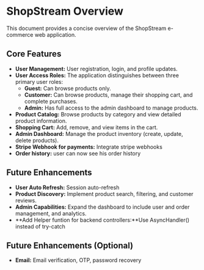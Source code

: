 # ShopStream Overview

This document provides a concise overview of the ShopStream e-commerce web application.

## Core Features

- **User Management:** User registration, login, and profile updates.
- **User Access Roles:** The application distinguishes between three primary user roles:
  - **Guest:** Can browse products only.
  - **Customer:** Can browse products, manage their shopping cart, and complete purchases.
  - **Admin:** Has full access to the admin dashboard to manage products.
- **Product Catalog:** Browse products by category and view detailed product information.
- **Shopping Cart:** Add, remove, and view items in the cart.
- **Admin Dashboard:** Manage the product inventory (create, update, delete products).
- **Stripe Webhook for payments:** Integrate stripe webhooks
- **Order history:** user can now see his order history

## Future Enhancements

- **User Auto Refresh:** Session auto-refresh
- **Product Discovery:** Implement product search, filtering, and customer reviews.
- **Admin Capabilities:** Expand the dashboard to include user and order management, and analytics.
- **Add Helper funtion for backend controllers:**Use AsyncHandler() instead of try-catch

## Future Enhancements (Optional)

- **Email:** Email verification, OTP, password recovery
